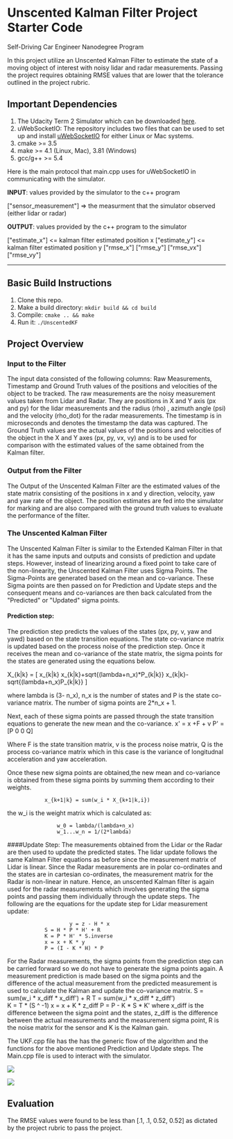 # Unscented Kalman Filter Project Starter Code
Self-Driving Car Engineer Nanodegree Program

In this project utilize an Unscented Kalman Filter to estimate the state of a moving object of interest with noisy lidar and radar measurements. Passing the project requires obtaining RMSE values that are lower that the tolerance outlined in the project rubric. 

## Important Dependencies
1. The Udacity Term 2 Simulator which can be downloaded [here](https://github.com/udacity/self-driving-car-sim/releases).
2. uWebSocketIO: The repository includes two files that can be used to set up and install [uWebSocketIO](https://github.com/uWebSockets/uWebSockets) for either Linux or Mac systems. 
3. cmake >= 3.5
4. make >= 4.1 (Linux, Mac), 3.81 (Windows)
5. gcc/g++ >= 5.4

Here is the main protocol that main.cpp uses for uWebSocketIO in communicating with the simulator.


**INPUT**: values provided by the simulator to the c++ program

["sensor_measurement"] => the measurment that the simulator observed (either lidar or radar)


**OUTPUT**: values provided by the c++ program to the simulator

["estimate_x"] <= kalman filter estimated position x
["estimate_y"] <= kalman filter estimated position y
["rmse_x"]
["rmse_y"]
["rmse_vx"]
["rmse_vy"]

---

## Basic Build Instructions

1. Clone this repo.
2. Make a build directory: `mkdir build && cd build`
3. Compile: `cmake .. && make`
4. Run it: `./UnscentedKF`

## Project Overview

### Input to the Filter
The input data consisted of the following columns: Raw Measurements, Timestamp and Ground Truth values of the positions and velocities of the object to be tracked. The raw measurements are the noisy measurement values taken from Lidar and Radar. They are positions in X and Y axis (px and py) for the lidar measurements and the radius (rho) , azimuth angle (psi) and the velocity (rho_dot) for the radar measurements. The timestamp is in microseconds and denotes the timestamp the data was captured. The Ground Truth values are the actual values of the positions and velocities of the object in the X and Y axes (px, py, vx, vy) and is to be used for comparison with the estimated values of the same obtained from the Kalman filter.

### Output from the Filter
The Output of the Unscented Kalman Filter are the estimated values of the state matrix consisting of the positions in x and y direction, velocity, yaw and yaw rate of the object. The position estimates are fed into the simulator for marking and are also compared with the ground truth values to evaluate the performance of the filter.

### The Unscented Kalman Filter
The Unscented Kalman Filter is similar to the Extended Kalman Filter in that it has the same inputs and outputs and consists of prediction and update steps. However, instead of linearizing around a fixed point to take care of the non-linearity, the Unscented Kalman Filter uses Sigma Points. The Sigma-Points are generated based on the mean and co-variance. These Sigma points are then passed on for Prediction and Update steps and the consequent means and co-variances are then back calculated from the "Predicted" or "Updated" sigma points. 

#### Prediction step: 
The prediction step predicts the values of the states (px, py, v, yaw and yawd) based on the state transition equations. The state co-variance matrix is updated based on the process noise of the prediction step. Once it receives the mean and co-variance of the state matrix, the sigma points for the states are generated using the equations below. 
  
  X_{k|k} = [ x_{k|k} x_{k|k}+sqrt{(lambda+n_x)*P_{k|k}} x_{k|k}-sqrt{(lambda+n_x)P_{k|k}} ]
                
where lambda is (3- n_x), n_x is the number of states and P is the state co-variance matrix. The number of sigma points are 2*n_x + 1. 

Next, each of these sigma points are passed through the state transition equations to generate the new mean and the co-variance.
                        x' = x +F + v
                        P' = [P 0
                              0 Q]
                          
Where F is the state transition matrix, v is the process noise matrix, Q is the process co-variance matrix which in this case is the variance of longitudnal acceleration and yaw acceleration.

Once these new sigma points are obtained,the new mean and co-variance is obtained from these sigma points by summing them according to their weights.
                
                x_{k+1|k} = sum(w_i * X_{k+1|k,i})

the w_i is the weight matrix which is calculated as:

                    w_0 = lambda/(lambda+n_x)
                    w_1...w_n = 1/(2*lambda)

####Update Step:
The measurements obtained from the Lidar or the Radar are then used to update the predicted states. The lidar update follows the same Kalman Filter equations as before since the measurement matrix of Lidar is linear. Since the Radar measurements are in polar co-ordinates and the states are in cartesian co-ordinates, the measurement matrix for the Radar is non-linear in nature. Hence, an unscented Kalman filter is again used for the radar measurements which involves generating the sigma points and passing them individually through the update steps. The following are the equations for the update step for Lidar measurement update:

				        y = z - H * x
                S = H * P * H' + R
                K = P * H' * S.inverse
                x = x + K * y
                P = (I - K * H) * P
                
For the Radar measurements, the sigma points from the prediction step can be carried forward so we do not have to generate the sigma points again. A measurement prediction is made based on the sigma points and the difference of the actual measurement from the predicted measurement is used to calculate the Kalman and update the co-variance matrix.
                        S = sum(w_i * x_diff * x_diff') + R
                        T = sum(w_i * x_diff * z_diff')   
                        K = T * (S ^ -1)
                        x = x + K * z_diff
                        P = P - K * S * K'
where x_diff is the difference between the sigma point and the states, z_diff is the difference between the actual measurements and the measurement sigma point, R is the noise matrix for the sensor and K is the Kalman gain.  

The UKF.cpp file has the  has the generic flow of the algorithm and the functions for the above mentioned Prediction and Update steps. The Main.cpp file is used to interact with the simulator.

![](./Images/Simulator_1.png)

![](./Images/Simulator_2.png)

## Evaluation

The RMSE values were found to be less than [.1, .1, 0.52, 0.52] as dictated by the project rubric to pass the project. 

